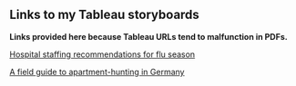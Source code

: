 ## Links to my Tableau storyboards

**Links provided here because Tableau URLs tend to malfunction in PDFs.**


[Hospital staffing recommendations for flu season](https://public.tableau.com/views/influenzastoryboard/Story1?:language=en-US&:display_count=n&:origin=viz_share_link)


[A field guide to apartment-hunting in Germany](https://public.tableau.com/views/GermanRentStoryboard/Germanrentstoryboard?:language=en-US&:display_count=n&:origin=viz_share_link)
